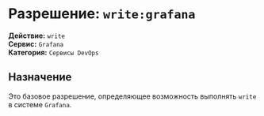# Разрешение: `write:grafana`

**Действие:** `write`  
**Сервис:** `Grafana`  
**Категория:** `Сервисы DevOps`

## Назначение
Это базовое разрешение, определяющее возможность выполнять `write` в системе `Grafana`.
